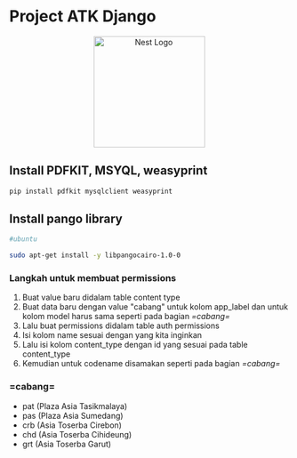 
<h1>Project ATK Django</h1>

<p align="center">
  <a><img src="https://encrypted-tbn0.gstatic.com/images?q=tbn:ANd9GcQqwPdqgkrKMfhAhX2gEAbLFfQK1T6r94FEZw&s" width="200" alt="Nest Logo" /></a>
</p>

## Install PDFKIT, MSYQL, weasyprint

```bash
pip install pdfkit mysqlclient weasyprint
```

## Install pango library

```bash
#ubuntu

sudo apt-get install -y libpangocairo-1.0-0
```


### Langkah untuk membuat permissions
  1. Buat value baru didalam table content type
  2. Buat data baru dengan value "cabang" untuk kolom app_label dan untuk kolom model harus sama seperti pada bagian *=cabang=*
  3. Lalu buat permissions didalam table auth permissions
  4. Isi kolom name sesuai dengan yang kita inginkan 
  5. Lalu isi kolom content_type dengan id yang sesuai pada table content_type
  6. Kemudian untuk codename disamakan seperti pada bagian *=cabang=*


### =cabang=
 - pat (Plaza Asia Tasikmalaya)
 - pas (Plaza Asia Sumedang)
 - crb (Asia Toserba Cirebon)
 - chd (Asia Toserba Cihideung)
 - grt (Asia Toserba Garut)
